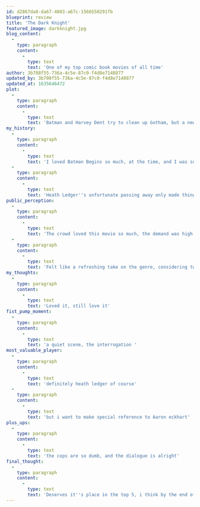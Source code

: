 ```yaml
---
id: d2867da8-da67-4083-a67c-1566550291fb
blueprint: review
title: 'The Dark Knight'
featured_image: darkknight.jpg
blog_content:
  -
    type: paragraph
    content:
      -
        type: text
        text: 'One of my top comic book movies of all time'
author: 3b708f55-736a-4c5e-87c0-f4d8e7148877
updated_by: 3b708f55-736a-4c5e-87c0-f4d8e7148877
updated_at: 1635646472
plot:
  -
    type: paragraph
    content:
      -
        type: text
        text: 'Batman and Harvey Dent try to clean up Gotham, but a new agent of chaos, The Joker, has other plans.'
my_history:
  -
    type: paragraph
    content:
      -
        type: text
        text: 'I loved Batman Begins so much, at the time, and I was so hyped for this movie. Chris Nolan,'
  -
    type: paragraph
    content:
      -
        type: text
        text: 'Heath Ledger''s unfortunate passing away only made things better at the time'
public_perception:
  -
    type: paragraph
    content:
      -
        type: text
        text: 'The crowd loved this movie so much, the demand was high'
  -
    type: paragraph
    content:
      -
        type: text
        text: 'Felt like a refreshing take on the genre, considering two months ago, Iron Man had come out and changed things'
my_thoughts:
  -
    type: paragraph
    content:
      -
        type: text
        text: 'Loved it, still love it'
fist_pump_moment:
  -
    type: paragraph
    content:
      -
        type: text
        text: 'a quiet scene, the interrogation '
most_valuable_player:
  -
    type: paragraph
    content:
      -
        type: text
        text: 'definitely heath ledger of course'
  -
    type: paragraph
    content:
      -
        type: text
        text: 'but i want to make special reference to Aaron eckhart'
plus_ups:
  -
    type: paragraph
    content:
      -
        type: text
        text: 'the cops are so dumb, and the dialogue is alright'
final_thought:
  -
    type: paragraph
    content:
      -
        type: text
        text: 'Deserves it''s place in the top 5, i think by the end of this, it''ll be top 10 for me for sure.'
---
```

